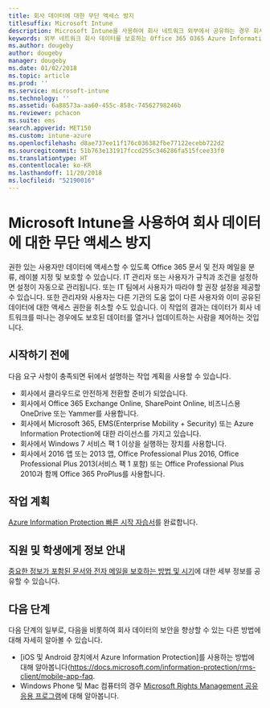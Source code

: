 ```yaml
---
title: 회사 데이터에 대한 무단 액세스 방지
titlesuffix: Microsoft Intune
description: Microsoft Intune을 사용하여 회사 네트워크 외부에서 공유하는 경우 회사 데이터에 대한 무단 액세스를 방지합니다.
keywords: 외부 네트워크 회사 데이터를 보호하는 Office 365 O365 Azure Information Protection 데이터
ms.author: dougeby
author: dougeby
manager: dougeby
ms.date: 01/02/2018
ms.topic: article
ms.prod: ''
ms.service: microsoft-intune
ms.technology: ''
ms.assetid: 6a88573a-aa60-455c-858c-74562798246b
ms.reviewer: pchacon
ms.suite: ems
search.appverid: MET150
ms.custom: intune-azure
ms.openlocfilehash: d8ae737ee11f176c036382fbe77122ecebb722d2
ms.sourcegitcommit: 51b763e131917fccd255c346286fa515fcee33f0
ms.translationtype: HT
ms.contentlocale: ko-KR
ms.lasthandoff: 11/20/2018
ms.locfileid: "52190016"
---
```

# <a name="prevent-unauthorized-access-to-company-data-using-microsoft-intune"></a>Microsoft Intune을 사용하여 회사 데이터에 대한 무단 액세스 방지

권한 있는 사용자만 데이터에 액세스할 수 있도록 Office 365 문서 및 전자 메일을 분류, 레이블 지정 및 보호할 수 있습니다. IT 관리자 또는 사용자가 규칙과 조건을 설정하면 설정이 자동으로 관리됩니다. 또는 IT 팀에서 사용자가 따라야 할 권장 설정을 제공할 수 있습니다. 또한 관리자와 사용자는 다른 기관의 도움 없이 다른 사용자와 이미 공유된 데이터에 대한 액세스 권한을 취소할 수도 있습니다. 이 작업의 결과는 데이터가 회사 네트워크를 떠나는 경우에도 보호된 데이터를 열거나 업데이트하는 사람을 제어하는 것입니다. 

## <a name="before-you-begin"></a>시작하기 전에

다음 요구 사항이 충족되면 뒤에서 설명하는 작업 계획을 사용할 수 있습니다.
* 회사에서 클라우드로 안전하게 전환할 준비가 되었습니다.
* 회사에서 Office 365 Exchange Online, SharePoint Online, 비즈니스용 OneDrive 또는 Yammer를 사용합니다.
* 회사에서 Microsoft 365, EMS(Enterprise Mobility + Security) 또는 Azure Information Protection에 대한 라이선스를 가지고 있습니다.
* 회사에서 Windows 7 서비스 팩 1 이상을 실행하는 장치를 사용합니다.
* 회사에서 2016 앱 또는 2013 앱, Office Professional Plus 2016, Office Professional Plus 2013(서비스 팩 1 포함) 또는 Office Professional Plus 2010과 함께 Office 365 ProPlus를 사용합니다.

## <a name="action-plan"></a>작업 계획

[Azure Information Protection 빠른 시작 자습서](https://docs.microsoft.com/information-protection/get-started/infoprotect-quick-start-tutorial)를 완료합니다.  

## <a name="what-to-tell-employees-and-students"></a>직원 및 학생에게 정보 안내

[중요한 정보가 포함된 문서와 전자 메일을 보호하는 방법 및 시기](https://docs.microsoft.com/information-protection/deploy-use/help-users)에 대한 세부 정보를 공유할 수 있습니다.

## <a name="next-steps"></a>다음 단계

다음 단계의 일부로, 다음을 비롯하여 회사 데이터의 보안을 향상할 수 있는 다른 방법에 대해 자세히 알아볼 수 있습니다. 

* [iOS 및 Android 장치에서 Azure Information Protection]를 사용하는 방법에 대해 알아봅니다(https://docs.microsoft.com/information-protection/rms-client/mobile-app-faq.
* Windows Phone 및 Mac 컴퓨터의 경우 [Microsoft Rights Management 공유 응용 프로그램](https://technet.microsoft.com/dn451248)에 대해 알아봅니다.

